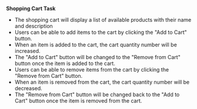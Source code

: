 
**Shopping Cart Task**

 
* The shopping cart will display a list of available products with their name and description
* Users can be able to add items to the cart by clicking the "Add to Cart" button.
* When an item is added to the cart, the cart quantity number will be increased.
* The "Add to Cart" button will be changed to the "Remove from Cart" button once the item is added to the cart.
* Users can be able to remove items from the cart by clicking the "Remove from Cart" button.
* When an item is removed from the cart, the cart quantity number will be decreased.
* The "Remove from Cart" button will be changed back to the "Add to Cart" button once the item is removed from the cart.  
